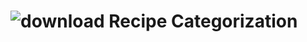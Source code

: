 # ![download](https://user-images.githubusercontent.com/68982975/158501147-bebc7eb3-df4c-458c-ae18-2abb43564ecb.jpeg) Recipe Categorization

